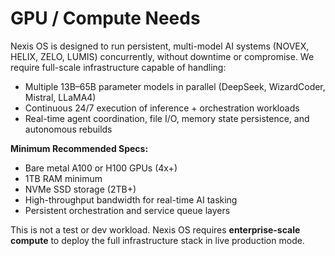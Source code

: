 # GPU / Compute Needs

Nexis OS is designed to run persistent, multi-model AI systems (NOVEX, HELIX, ZELO, LUMIS) concurrently, without downtime or compromise. We require full-scale infrastructure capable of handling:

- Multiple 13B–65B parameter models in parallel (DeepSeek, WizardCoder, Mistral, LLaMA4)
- Continuous 24/7 execution of inference + orchestration workloads
- Real-time agent coordination, file I/O, memory state persistence, and autonomous rebuilds

**Minimum Recommended Specs:**
- Bare metal A100 or H100 GPUs (4x+)
- 1TB RAM minimum
- NVMe SSD storage (2TB+)
- High-throughput bandwidth for real-time AI tasking
- Persistent orchestration and service queue layers

This is not a test or dev workload. Nexis OS requires **enterprise-scale compute** to deploy the full infrastructure stack in live production mode.

